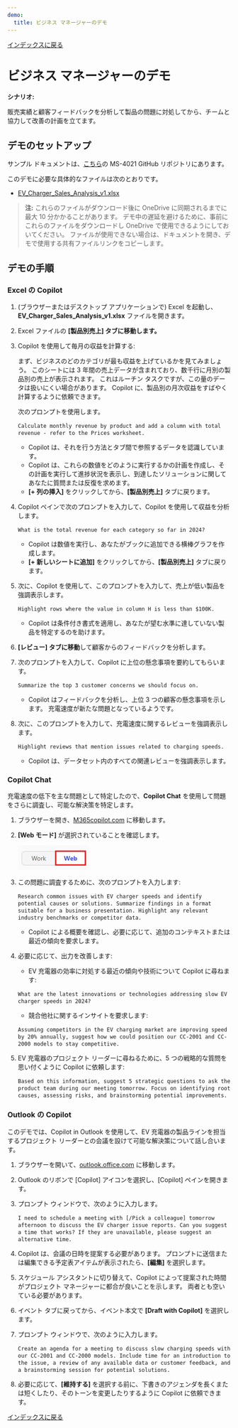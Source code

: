 ```yaml
---
demo:
  title: ビジネス マネージャーのデモ
---
```


[インデックスに戻る](https://microsoftlearning.github.io/MS-4021-Copilot-Immersion-Experience/)

# ビジネス マネージャーのデモ

**シナリオ:**

販売実績と顧客フィードバックを分析して製品の問題に対処してから、チームと協力して改善の計画を立てます。

## デモのセットアップ

サンプル ドキュメントは、[こちら](https://github.com/MicrosoftLearning/MS-4021-Copilot-Immersion-Experience/tree/master/ResourceFiles)の MS-4021 GitHub リポジトリにあります。

このデモに必要な具体的なファイルは次のとおりです。

- [EV_Charger_Sales_Analysis_v1.xlsx](https://github.com/MicrosoftLearning/MS-4021-Copilot-Immersion-Experience/raw/master/ResourceFiles/EV_Charger_Sales_Analysis_v1.xlsx)

> **注:** これらのファイルがダウンロード後に OneDrive に同期されるまでに最大 10 分かかることがあります。 デモ中の遅延を避けるために、事前にこれらのファイルをダウンロードし OneDrive で使用できるようにしておいてください。 ファイルが使用できない場合は、ドキュメントを開き、デモで使用する共有ファイルリンクをコピーします。

## デモの手順

### Excel の Copilot

1. (ブラウザーまたはデスクトップ アプリケーションで) Excel を起動し、**EV_Charger_Sales_Analysis_v1.xlsx** ファイルを開きます。

1. Excel ファイルの **[製品別売上] タブに移動します。**

1. Copilot を使用して毎月の収益を計算する:  

   まず、ビジネスのどのカテゴリが最も収益を上げているかを見てみましょう。 このシートには 3 年間の売上データが含まれており、数千行に月別の製品別の売上が表示されます。 これはルーチン タスクですが、この量のデータは扱いにくい場合があります。 Copilot に、製品別の月次収益をすばやく計算するように依頼できます。

   次のプロンプトを使用します。

   ```text
   Calculate monthly revenue by product and add a column with total revenue - refer to the Prices worksheet.
   ```

    - Copilot は、それを行う方法とタブ間で参照するデータを認識しています。
    - Copilot は、これらの数値をどのように実行するかの計画を作成し、その計画を実行して進捗状況を表示し、到達したソリューションに関してあなたに質問または反復を求めます。
    - **[+ 列の挿入]** をクリックしてから、**[製品別売上]** タブに戻ります。

1. Copilot ペインで次のプロンプトを入力して、Copilot を使用して収益を分析します。

    ```text
    What is the total revenue for each category so far in 2024?
    ```

    - Copilot は数値を実行し、あなたがブックに追加できる横棒グラフを作成します。
    - **[+ 新しいシートに追加]** をクリックしてから、**[製品別売上]** タブに戻ります。

1. 次に、Copilot を使用して、このプロンプトを入力して、売上が低い製品を強調表示します。

    ```text
    Highlight rows where the value in column H is less than $100K.
    ```

    - Copilot は条件付き書式を適用し、あなたが望む水準に達していない製品を特定するのを助けます。

1. **[レビュー] タブに移動**して顧客からのフィードバックを分析します。

1. 次のプロンプトを入力して、Copilot に上位の懸念事項を要約してもらいます。

    ```text
    Summarize the top 3 customer concerns we should focus on.
    ```

    - Copilot はフィードバックを分析し、上位 3 つの顧客の懸念事項を示します。 充電速度が新たな問題となっているようです。

1. 次に、このプロンプトを入力して、充電速度に関するレビューを強調表示します。

    ```text
    Highlight reviews that mention issues related to charging speeds.
    ```

    - Copilot は、データセット内のすべての関連レビューを強調表示します。

### Copilot Chat

充電速度の低下を主な問題として特定したので、**Copilot Chat** を使用して問題をさらに調査し、可能な解決策を特定します。

1. ブラウザーを開き、[M365copilot.com](https://m365copilot.com/) に移動します。  

1. **[Web モード]** が選択されていることを確認します。  

    ![[Web モード] タブを示すスクリーンショット。](../Prompts/Media/web-mode.png)

1. この問題に調査するために、次のプロンプトを入力します:
  
    ```text
    Research common issues with EV charger speeds and identify potential causes or solutions. Summarize findings in a format suitable for a business presentation. Highlight any relevant industry benchmarks or competitor data.
    ```

   - Copilot による概要を確認し、必要に応じて、追加のコンテキストまたは最近の傾向を要求します。  

1. 必要に応じて、出力を改善します:
   - EV 充電器の効率に対処する最近の傾向や技術について Copilot に尋ねます:

    ```text
    What are the latest innovations or technologies addressing slow EV charger speeds in 2024?
    ```

   - 競合他社に関するインサイトを要求します:

    ```text
    Assuming competitors in the EV charging market are improving speed by 20% annually, suggest how we could position our CC-2001 and CC-2000 models to stay competitive.
    ```

1. EV 充電器のプロジェクト リーダーに尋ねるために、5 つの戦略的な質問を思い付くように Copilot に依頼します:

    ```text
    Based on this information, suggest 5 strategic questions to ask the product team during our meeting tomorrow. Focus on identifying root causes, assessing risks, and brainstorming potential improvements.
    ```

### Outlook の Copilot

このデモでは、Copilot in Outlook を使用して、EV 充電器の製品ラインを担当するプロジェクト リーダーとの会議を設けて可能な解決策について話し合います。

1. ブラウザーを開いて、[outlook.office.com](https://outlook.office.com.com/) に移動します。

1. Outlook のリボンで [Copilot] アイコンを選択し、[Copilot] ペインを開きます。

1. プロンプト ウィンドウで、次のように入力します。

    ```text
    I need to schedule a meeting with [/Pick a colleague] tomorrow afternoon to discuss the EV charger issue reports. Can you suggest a time that works? If they are unavailable, please suggest an alternative time.
    ```

1. Copilot は、会議の日時を提案する必要があります。 プロンプトに送信または編集できる予定表アイテムが表示されたら、**[編集]** を選択します。

1. スケジュール アシスタントに切り替えて、Copilot によって提案された時間がプロジェクト マネージャーに都合が良いことを示します。 両者とも空いている必要があります。

1. イベント タブに戻ってから、イベント本文で **[Draft with Copilot]** を選択します。

1. プロンプト ウィンドウで、次のように入力します。

    ```text
    Create an agenda for a meeting to discuss slow charging speeds with our CC-2001 and CC-2000 models. Include time for an introduction to the issue, a review of any available data or customer feedback, and a brainstorming session for potential solutions.  
    ```

1. 必要に応じて、**[維持する]** を選択する前に、下書きのアジェンダを長くまたは短くしたり、そのトーンを変更したりするように Copilot に依頼できます。

[インデックスに戻る](https://microsoftlearning.github.io/MS-4021-Copilot-Immersion-Experience/)
